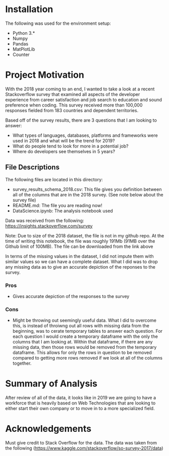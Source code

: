 # Installation
The following was used for the environment setup:
- Python 3.*
- Numpy
- Pandas
- MatPlotLib
- Counter

# Project Motivation

With the 2018 year coming to an end, I wanted to take a look at a recent Stackoverflow survey that examined all aspects of the developer experience from career satisfaction and job search to education and sound preference when coding. This survey received more than 100,000 responses fielded from 183 countries and dependent territories.

Based off of the survey results, there are 3 questions that I am looking to answer:
- What types of languages, databases, platforms and frameworks were used in 2018 and what will be the trend for 2019?
- What do people tend to look for more in a potential job?
- Where do developers see themselves in 5 years?
        
## File Descriptions
The following files are located in this directory:
- survey_results_schema_2018.csv: This file gives you definition between all of the columns that are in the 2018 survey.  (See note below about the survey file)
- README.md: The file you are reading now!
- DataScience.ipynb: The analysis notebook used

Data was received from the following:
https://insights.stackoverflow.com/survey

Note: Due to size of the 2018 dataset, the file is not in my github repo.  At the time of writing this notebook, the file was roughly 191Mb (91MB over the Github limit of 100MB).  The file can be downloaded from the link above

In terms of the missing values in the dataset, I did not impute them with similar values so we can have a complete dataset.  What I did was to drop any missing data as to give an accurate depiction of the reponses to the survey.  
### Pros
- Gives accurate depiction of the responses to the survey
### Cons
- Might be throwing out seemingly useful data.  What I did to overcome this, is instead of throiwng out all rows with missing data from the beginning, was to cerate temporary tables to answer each question.  For each question I would create a temporary dataframe with the only the columns that I am looking at.  Within that dataframe, if there are any missing data, then those rows would be removed from the temporary dataframe.  This allows for only the rows in question to be removed compared to getting more rows removed if we look at all of the columns together.

# Summary of Analysis

After review of all of the data, it looks like in 2019 we are going to have a workforce that is heavily based on Web Technologies that are looking to either start their own company or to move in to a more specialized field.

# Acknowledgements

Must give credit to Stack Overflow for the data. The data was taken from the following (https://www.kaggle.com/stackoverflow/so-survey-2017/data)
